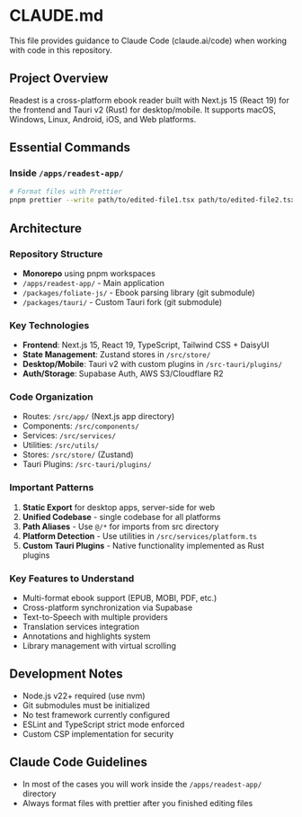 # CLAUDE.md

This file provides guidance to Claude Code (claude.ai/code) when working with
code in this repository.

## Project Overview

Readest is a cross-platform ebook reader built with Next.js 15 (React 19) for
the frontend and Tauri v2 (Rust) for desktop/mobile. It supports macOS,
Windows, Linux, Android, iOS, and Web platforms.

## Essential Commands

### Inside `/apps/readest-app/`

```sh
# Format files with Prettier
pnpm prettier --write path/to/edited-file1.tsx path/to/edited-file2.tsx
```

## Architecture

### Repository Structure

- **Monorepo** using pnpm workspaces
- `/apps/readest-app/` - Main application
- `/packages/foliate-js/` - Ebook parsing library (git submodule)
- `/packages/tauri/` - Custom Tauri fork (git submodule)

### Key Technologies

- **Frontend**: Next.js 15, React 19, TypeScript, Tailwind CSS + DaisyUI
- **State Management**: Zustand stores in `/src/store/`
- **Desktop/Mobile**: Tauri v2 with custom plugins in `/src-tauri/plugins/`
- **Auth/Storage**: Supabase Auth, AWS S3/Cloudflare R2

### Code Organization

- Routes: `/src/app/` (Next.js app directory)
- Components: `/src/components/`
- Services: `/src/services/`
- Utilities: `/src/utils/`
- Stores: `/src/store/` (Zustand)
- Tauri Plugins: `/src-tauri/plugins/`

### Important Patterns

1. **Static Export** for desktop apps, server-side for web
2. **Unified Codebase** - single codebase for all platforms
3. **Path Aliases** - Use `@/*` for imports from src directory
4. **Platform Detection** - Use utilities in `/src/services/platform.ts`
5. **Custom Tauri Plugins** - Native functionality implemented as Rust plugins

### Key Features to Understand

- Multi-format ebook support (EPUB, MOBI, PDF, etc.)
- Cross-platform synchronization via Supabase
- Text-to-Speech with multiple providers
- Translation services integration
- Annotations and highlights system
- Library management with virtual scrolling

## Development Notes

- Node.js v22+ required (use nvm)
- Git submodules must be initialized
- No test framework currently configured
- ESLint and TypeScript strict mode enforced
- Custom CSP implementation for security

## Claude Code Guidelines

- In most of the cases you will work inside the `/apps/readest-app/` directory
- Always format files with prettier after you finished editing files
